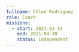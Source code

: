 ```yaml
---
fullname: Chloé Rodriguez
role: Coach 
missions:
  - start: 2021-01-14
    end: 2021-04-30
    status: independent
---
```


